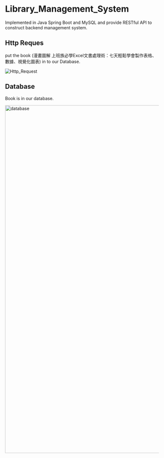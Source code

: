  # Library_Management_System #

Implemented in Java Spring Boot and MySQL and provide RESTful API to construct backend management system.

## Http Reques
put the book (漫畫圖解 上班族必學Excel文書處理術：七天輕鬆學會製作表格、數據、視覺化圖表) in to our Database.

![Http_Request](https://github.com/polo880/Library_Management_System/assets/93720757/95de946f-5c4e-486b-aaff-4742aa112fc5)

## Database
Book is in our database.

<img width="1141" alt="database" src="https://github.com/polo880/Library_Management_System/assets/93720757/0df8f471-2c13-4771-b640-db3f1b745e65">

